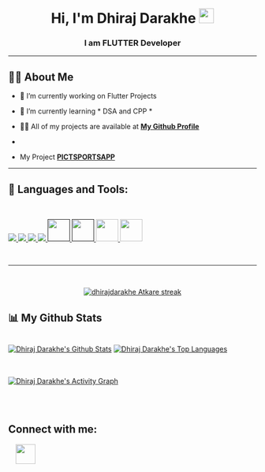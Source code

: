 <!-- <a href="#"><img width="100%" height="auto" src="" height="175px"/></a> -->

<h1 align="center">Hi, I'm Dhiraj Darakhe <img src="https://raw.githubusercontent.com/MartinHeinz/MartinHeinz/master/wave.gif" width="30px"></h1>
<h3 align="center">I am FLUTTER Developer</h3>

<hr>

## 🙋‍♂️ About Me

- 🔭 I’m currently working on Flutter Projects 

- 🌱 I’m currently learning * DSA and CPP *

- 👨‍💻 All of my projects are available at **[My Github Profile](https://github.com/dhirajdarakhe)**
- 
- My Project **[PICTSPORTSAPP](https://play.google.com/store/apps/details?id=com.pictsport.app&pli=1)**
<hr>

## 🚀 Languages and Tools:
<br>

<p align="left"> 
    <a href="https://www.java.com" target="_blank"> <img src="https://img.icons8.com/color/48/000000/java-coffee-cup-logo.png"/> </a>
    <a href="https://www.w3.org/html/" target="_blank"> <img src="https://img.icons8.com/color/48/000000/html-5.png"/> </a> 
    <a href="https://www.w3schools.com/css/" target="_blank"> <img src="https://img.icons8.com/color/48/000000/css3.png"/> </a>  
    <a href="https://www.python.org" target="_blank"> <img src="https://img.icons8.com/color/48/000000/python.png"/> </a>
    <a href="" target="_blank"> <img src="https://img.icons8.com/color/48/000000/c-plus-plus-logo.png" width="45" height="45"/> </a> 
    <a href="" target="_blank"><img src="https://img.icons8.com/color/48/000000/c-programming.png" width="45" height="45"/> </a>  
    <a href="https://flutter.dev/" target="_blank"><img src="https://img.icons8.com/color/48/000000/flutter.png" width="45" height="45"/> </a> 
    <a href="https://www.dartpad.dev/?null_safety=true" target="_blank"><img src="https://img.icons8.com/color/48/000000/dart.png" width="45" height="45"/> </a>

</p>


<br/>
<hr>
<br>
<p align="center">
    <a href="https://github.com/dhirajdarakhe/github-readme-streak-stats">
        <img title="🔥 Get streak stats for your profile at git.io/streak-stats" alt="dhirajdarakhe Atkare streak" src="https://github-readme-streak-stats.herokuapp.com/?user=dhirajdarakhe&theme=black-ice&hide_border=true&stroke=0000&background=060A0CD0"/>
    </a>
</p>

## 📊 My Github Stats

  <br/>
     <a href="https://github.com/dhirajdarakhe/github-readme-stats"><img alt="Dhiraj Darakhe's Github Stats" src="https://github-readme-stats.vercel.app/api?username=dhirajdarakhe&show_icons=true&count_private=true&theme=react&hide_border=true&bg_color=0D1117" /></a>
  <a href="https://github.com/dhirajdarakhe/github-readme-stats"><img alt="Dhiraj Darakhe's Top Languages" src="https://github-readme-stats.vercel.app/api/top-langs/?username=dhirajdarakhe&langs_count=8&count_private=true&layout=compact&theme=react&hide_border=true&bg_color=0D1117" /></a>
  <br/>



<br/>
<br/>

<a href="https://github.com/dhirajdarakhe/github-readme-activity-graph"><img alt="Dhiraj Darakhe's Activity Graph" src="https://activity-graph.herokuapp.com/graph?username=dhirajdarakhe&bg_color=0D1117&color=5BCDEC&line=5BCDEC&point=FFFFFF&hide_border=true" /></a>

<br/>
<br/>

## Connect with me:
<a href = "https://www.linkedin.com/in/dhiraj-darakhe-751201215"><img src="https://cdn-icons-png.flaticon.com/512/124/124011.png" hspace="15" width="40" height="40"/></a>


</p>

